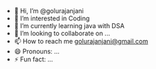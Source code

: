 - 👋 Hi, I’m @golurajanjani
- 👀 I’m interested in Coding
- 🌱 I’m currently learning java with DSA
- 💞️ I’m looking to collaborate on ...
- 📫 How to reach me golurajanjani@gmail.com
- 😄 Pronouns: ...
- ⚡ Fun fact: ...

<!---
golurajanjani/golurajanjani is a ✨ special ✨ repository because its `README.md` (this file) appears on your GitHub profile.
You can click the Preview link to take a look at your changes.
--->
